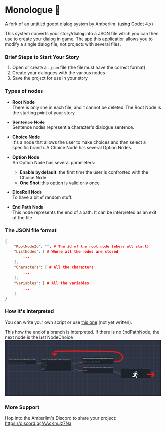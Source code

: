 # Monologue 🦖
A fork of an untitled godot dialog system by Amberlim. (using Godot 4.x)

This system converts your story/dialog into a JSON file which you can then use to create your dialog in game.
The app this application allows you to modify a single dialog file, not projects with several files.


### Brief Steps to Start Your Story
1. Open or create a `.json` file (the file must have the correct format)
2. Create your dialogues with the various nodes
3. Save the project for use in your story


### Types of nodes
 - **Root Node**<br>
	There is only one in each file, and it cannot be deleted. The Root Node is the starting point of your story

- **Sentence Node**<br>
	Sentence nodes represent a character's dialogue sentence.

- **Choice Node**<br>
	It's a node that allows the user to make choices and then select a specific branch. A Choice Node has several Option Nodes.

- **Option Node**<br>
	An Option Node has several parameters:<br>
	- **Enable by default**: the first time the user is confronted with the Choice Node.
	- **One Shot**: this option is valid only once

- **DiceRoll Node**<br>
	To have a bit of random stuff.

- **End Path Node**<br>
	This node represents the end of a path. It can be interpreted as an exit of the file


### The JSON file format
```json
{
	"RootNodeId": "", # The id of the root node (where all start)
	"ListNodes": [ # Where all the nodes are stored
		...
	],
	"Characters": [ # All the characters
		...
	],
	"Variables": [ # All the variables
		...
	]
}
```


### How it's interpreted
You can write your own script or use [this one]() (not yet written).

This how the end of a branch is interpreted.
If there is no EndPathNode, the next node is the last NodeChoice
![end_path_system](./doc/end_path.png)


### More Support
Hop into the Amberlim's Discord to share your project: https://discord.gg/AAcKmJz7Na
